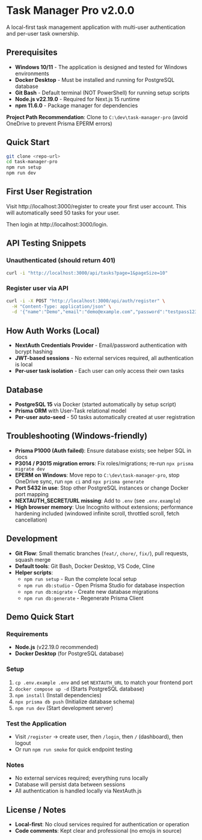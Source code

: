 # Task Manager Pro v2.0.0

A local-first task management application with multi-user authentication and per-user task ownership.

## Prerequisites

- **Windows 10/11** - The application is designed and tested for Windows environments
- **Docker Desktop** - Must be installed and running for PostgreSQL database
- **Git Bash** - Default terminal (NOT PowerShell) for running setup scripts
- **Node.js v22.19.0** - Required for Next.js 15 runtime
- **npm 11.6.0** - Package manager for dependencies

**Project Path Recommendation**: Clone to `C:\dev\task-manager-pro` (avoid OneDrive to prevent Prisma EPERM errors)

## Quick Start

```bash
git clone <repo-url>
cd task-manager-pro
npm run setup
npm run dev
```

## First User Registration

Visit http://localhost:3000/register to create your first user account. This will automatically seed 50 tasks for your user.

Then login at http://localhost:3000/login.

## API Testing Snippets

### Unauthenticated (should return 401)
```bash
curl -i "http://localhost:3000/api/tasks?page=1&pageSize=10"
```

### Register user via API
```bash
curl -i -X POST "http://localhost:3000/api/auth/register" \
  -H "Content-Type: application/json" \
  -d '{"name":"Demo","email":"demo@example.com","password":"testpass123"}'
```

## How Auth Works (Local)

- **NextAuth Credentials Provider** - Email/password authentication with bcrypt hashing
- **JWT-based sessions** - No external services required, all authentication is local
- **Per-user task isolation** - Each user can only access their own tasks

## Database

- **PostgreSQL 15** via Docker (started automatically by setup script)
- **Prisma ORM** with User-Task relational model
- **Per-user auto-seed** - 50 tasks automatically created at user registration

## Troubleshooting (Windows-friendly)

- **Prisma P1000 (Auth failed)**: Ensure database exists; see helper SQL in docs
- **P3014 / P3015 migration errors**: Fix roles/migrations; re-run `npx prisma migrate dev`
- **EPERM on Windows**: Move repo to `C:\dev\task-manager-pro`, stop OneDrive sync, run `npm ci` and `npx prisma generate`
- **Port 5432 in use**: Stop other PostgreSQL instances or change Docker port mapping
- **NEXTAUTH_SECRET/URL missing**: Add to `.env` (see `.env.example`)
- **High browser memory**: Use Incognito without extensions; performance hardening included (windowed infinite scroll, throttled scroll, fetch cancellation)

## Development

- **Git Flow**: Small thematic branches (`feat/`, `chore/`, `fix/`), pull requests, squash merge
- **Default tools**: Git Bash, Docker Desktop, VS Code, Cline
- **Helper scripts**:
  - `npm run setup` - Run the complete local setup
  - `npm run db:studio` - Open Prisma Studio for database inspection
  - `npm run db:migrate` - Create new database migrations
  - `npm run db:generate` - Regenerate Prisma Client

## Demo Quick Start

### Requirements
- **Node.js** (v22.19.0 recommended)
- **Docker Desktop** (for PostgreSQL database)

### Setup
1. `cp .env.example .env` and set `NEXTAUTH_URL` to match your frontend port
2. `docker compose up -d` (Starts PostgreSQL database)
3. `npm install` (Install dependencies)
4. `npx prisma db push` (Initialize database schema)
5. `npm run dev` (Start development server)

### Test the Application
- Visit `/register` → create user, then `/login`, then `/` (dashboard), then logout
- Or run `npm run smoke` for quick endpoint testing

### Notes
- No external services required; everything runs locally
- Database will persist data between sessions
- All authentication is handled locally via NextAuth.js

## License / Notes

- **Local-first**: No cloud services required for authentication or operation
- **Code comments**: Kept clear and professional (no emojis in source)
